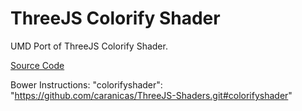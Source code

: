 ThreeJS Colorify Shader
===============

UMD Port of ThreeJS Colorify Shader.


[Source Code](https://github.com/mrdoob/three.js/blob/master/examples/js/shaders/ColorifyShader.js)


Bower Instructions:
"colorifyshader": "https://github.com/caranicas/ThreeJS-Shaders.git#colorifyshader"
